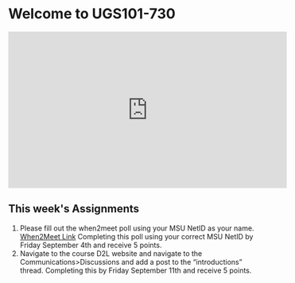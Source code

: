 # Welcome to UGS101-730

<iframe width="560" height="315" src="https://www.youtube.com/embed/E6l-YPiJI8w" frameborder="0" allow="accelerometer; autoplay; encrypted-media; gyroscope; picture-in-picture" allowfullscreen></iframe>

## This week's Assignments

1. Please fill out the when2meet poll using your MSU NetID as your name.  [When2Meet Link](https://www.when2meet.com/?9486594-9MLdP) Completing this poll using your correct MSU NetID by Friday September 4th and receive 5 points.  
2. Navigate to the course D2L website and navigate to the Communications>Discussions and add a post to the “introductions” thread.  Completing this by Friday September 11th and receive 5 points.  

